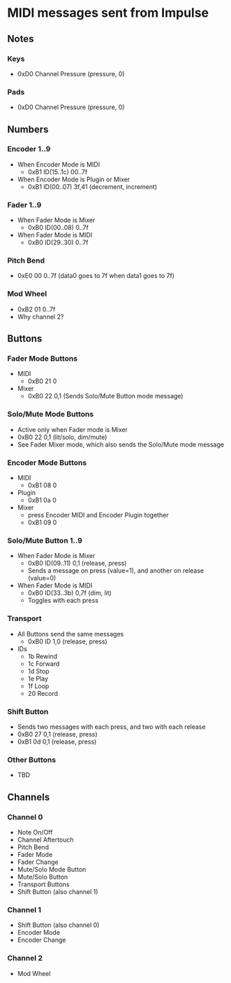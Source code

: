 # MIDI messages sent from Impulse




## Notes

### Keys
- 0xD0 Channel Pressure (pressure, 0)

### Pads
- 0xD0 Channel Pressure (pressure, 0)




## Numbers

### Encoder 1..9
- When Encoder Mode is MIDI
    - 0xB1 ID(15..1c) 00..7f
- When Encoder Mode is Plugin or Mixer
    - 0xB1 ID(00..07) 3f,41 (decrement, increment)

### Fader 1..9
- When Fader Mode is Mixer
    - 0xB0 ID(00..08) 0..7f
- When Fader Mode is MIDI
    - 0xB0 ID(29..30) 0..7f

### Pitch Bend
- 0xE0 00 0..7f (data0 goes to 7f when data1 goes to 7f)

### Mod Wheel
- 0xB2 01 0..7f
- Why channel 2?




## Buttons

### Fader Mode Buttons
- MIDI
    - 0xB0 21 0
- Mixer
    - 0xB0 22 0,1 (Sends Solo/Mute Button mode message)

### Solo/Mute Mode Buttons
- Active only when Fader mode is Mixer
- 0xB0 22 0,1 (lit/solo, dim/mute)
- See Fader Mixer mode, which also sends the Solo/Mute mode message

### Encoder Mode Buttons
- MIDI
    - 0xB1 08 0
- Plugin
    - 0xB1 0a 0
- Mixer
    - press Encoder MIDI and Encoder Plugin together
    - 0xB1 09 0

### Solo/Mute Button 1..9
- When Fader Mode is Mixer
    - 0xB0 ID(09..11) 0,1 (release, press)
    - Sends a message on press (value=1), and another on release (value=0)
- When Fader Mode is MIDI
    - 0xB0 ID(33..3b) 0,7f (dim, lit)
    - Toggles with each press

### Transport
- All Buttons send the same messages
    - 0xB0 ID 1,0 (release, press)
- IDs
    - 1b Rewind
    - 1c Forward
    - 1d Stop
    - 1e Play
    - 1f Loop
    - 20 Record

### Shift Button
- Sends two messages with each press, and two with each release
- 0xB0 27 0,1 (release, press)
- 0xB1 0d 0,1 (release, press)

### Other Buttons
- TBD


## Channels

### Channel 0
- Note On/Off
- Channel Aftertouch
- Pitch Bend
- Fader Mode
- Fader Change
- Mute/Solo Mode Button
- Mute/Solo Button
- Transport Buttons
- Shift Button (also channel 1)

### Channel 1
- Shift Button (also channel 0)
- Encoder Mode
- Encoder Change

### Channel 2
- Mod Wheel